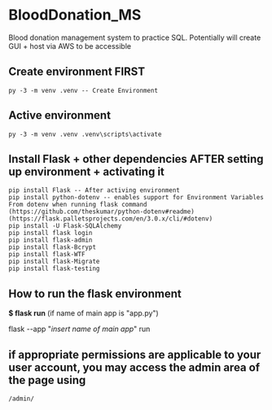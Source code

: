 # BloodDonation_MS
Blood donation management system to practice SQL. Potentially will create GUI + host via AWS to be accessible

## Create environment FIRST
    py -3 -m venv .venv -- Create Environment

## Active environment 
    py -3 -m venv .venv .venv\scripts\activate

## Install Flask + other dependencies AFTER setting up environment + activating it
    pip install Flask -- After activing environment
    pip install python-dotenv -- enables support for Environment Variables From dotenv when running flask command (https://github.com/theskumar/python-dotenv#readme) (https://flask.palletsprojects.com/en/3.0.x/cli/#dotenv)
    pip install -U Flask-SQLAlchemy
    pip install flask login
    pip install flask-admin
    pip install flask-Bcrypt
    pip install flask-WTF
    pip install flask-Migrate
    pip install flask-testing

## How to run the flask environment
**$ flask run** (if name of main app is "app.py") 

flask --app "*insert name of main app*" run



## if appropriate permissions are applicable to your user account, you may access the admin area of the page using
    /admin/